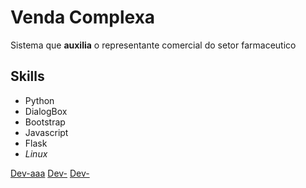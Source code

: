 # Venda Complexa

Sistema que **auxilia** o representante comercial do setor farmaceutico

## Skills

- Python
- DialogBox
- Bootstrap
- Javascript
- Flask
- *Linux*

[Dev-aaa](https://github.com/luuchowl)
[Dev-](https://github.com/FernandoSLuz)
[Dev-](https://github.com/dtofoli1)

